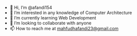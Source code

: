 - 👋 Hi, I’m @afandi154
- 👀 I’m interested in any knowledge of Computer Architecture
- 🌱 I’m currently learning Web Development
- 💞️ I’m looking to collaborate with anyone
- 📫 How to reach me at mahfudhafandi23@gmail.com

<!---
afandi154/afandi154 is a ✨ special ✨ repository because its `README.md` (this file) appears on your GitHub profile.
You can click the Preview link to take a look at your changes.
--->
